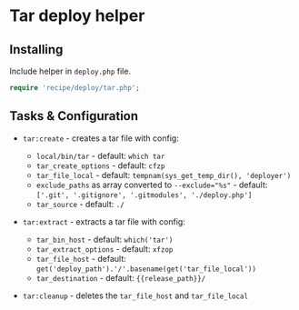 # Tar deploy helper

## Installing

Include helper in `deploy.php` file.

```php
require 'recipe/deploy/tar.php';
```

## Tasks & Configuration

* ``tar:create`` - creates a tar file with config:
    * ``local/bin/tar`` - default: ``which tar``
    * ``tar_create_options`` - default: ``cfzp``
    * ``tar_file_local`` - default: ``tempnam(sys_get_temp_dir(), 'deployer')``
    * ``exclude_paths`` as array converted to ``--exclude="%s"`` - default: ``['.git', '.gitignore', '.gitmodules', './deploy.php']``
    * ``tar_source`` - default: ``./``

* ``tar:extract`` - extracts a tar file with config:
    * ``tar_bin_host`` - default: ``which('tar')``
    * ``tar_extract_options`` - default: ``xfzop``
    * ``tar_file_host`` - default: ``get('deploy_path').'/'.basename(get('tar_file_local'))``
    * ``tar_destination`` - default: ``{{release_path}}/``

* ``tar:cleanup`` - deletes the ``tar_file_host`` and ``tar_file_local``
